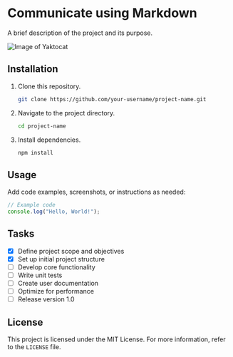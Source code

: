 # Communicate using Markdown

A brief description of the project and its purpose.

![Image of Yaktocat](https://octodex.github.com/images/yaktocat.png)

## Installation

1. Clone this repository.

   ```bash
   git clone https://github.com/your-username/project-name.git
   ```

2. Navigate to the project directory.

   ```bash
   cd project-name
   ```

3. Install dependencies.

   ```bash
   npm install
   ```

## Usage

Add code examples, screenshots, or instructions as needed:

   ```JavaScript
   // Example code
   console.log("Hello, World!");
   ```

## Tasks

- [x] Define project scope and objectives
- [x] Set up initial project structure
- [ ] Develop core functionality
- [ ] Write unit tests
- [ ] Create user documentation
- [ ] Optimize for performance
- [ ] Release version 1.0

## License

This project is licensed under the MIT License. For more information, refer to the `LICENSE` file.
